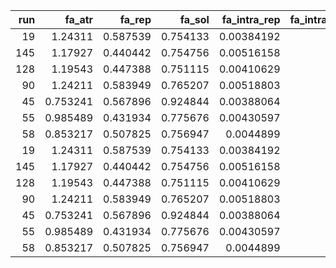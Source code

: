 |   run |   fa_atr |   fa_rep |   fa_sol |   fa_intra_rep |   fa_intra_sol_xover4 |   lk_ball_wtd |   fa_elec |   pro_close |   hbond_sr_bb |   hbond_lr_bb |   hbond_bb_sc |   hbond_sc |   dslf_fa13 |    omega |   fa_dun |   p_aa_pp |   yhh_planarity |     ref |   rama_prepro |      pssm |
|------:|---------:|---------:|---------:|---------------:|----------------------:|--------------:|----------:|------------:|--------------:|--------------:|--------------:|-----------:|------------:|---------:|---------:|----------:|----------------:|--------:|--------------:|----------:|
|    19 | 1.24311  | 0.587539 | 0.754133 |     0.00384192 |              1.11556  |      0.814102 |   1.17852 |     1.51613 |      0.752086 |      0.840659 |      1.22574  |   1.19816  |     1.23702 | 0.448811 | 0.559851 |  0.580196 |        0.711845 | 1.09123 |      0.5384   | -0.691867 |
|   145 | 1.17927  | 0.440442 | 0.754756 |     0.00516158 |              0.969614 |      1.05233  |   1.20726 |     1.27689 |      1.06778  |      0.914157 |      0.978024 |   1.03338  |     1.0452  | 0.438264 | 0.589057 |  0.520973 |        0.485137 | 1.23048 |      0.487977 | -0.735778 |
|   128 | 1.19543  | 0.447388 | 0.751115 |     0.00410629 |              1.03762  |      1.14475  |   1.23095 |     1.15809 |      0.981092 |      0.953527 |      1.11555  |   1.09035  |     1.2483  | 0.40586  | 0.525117 |  0.607635 |        0.586252 | 1.21511 |      0.561859 | -0.74656  |
|    90 | 1.24211  | 0.583949 | 0.765207 |     0.00518803 |              0.804287 |      1.1616   |   1.01723 |     1.15376 |      1.09957  |      0.908219 |      0.830721 |   1.05711  |     1.05592 | 0.367986 | 0.562277 |  0.651358 |        0.578097 | 1.2142  |      0.488982 | -0.736456 |
|    45 | 0.753241 | 0.567896 | 0.924844 |     0.00388064 |              0.84641  |      0.984821 |   1.21624 |     1.28603 |      1.15996  |      1.06933  |      0.820971 |   0.937098 |     1.2997  | 0.310704 | 0.570111 |  0.665888 |        0.542373 | 1.04712 |      0.550891 | -0.676456 |
|    55 | 0.985489 | 0.431934 | 0.775676 |     0.00430597 |              0.917108 |      0.95738  |   1.20268 |     1.36493 |      1.10735  |      0.990182 |      1.19452  |   0.975755 |     1.08071 | 0.338236 | 0.530171 |  0.550117 |        0.746801 | 1.19456 |      0.339555 | -0.740729 |
|    58 | 0.853217 | 0.507825 | 0.756947 |     0.0044899  |              0.895216 |      0.863539 |   1.15077 |     1.33584 |      1.23303  |      0.909503 |      0.901357 |   0.835804 |     1.05129 | 0.420029 | 0.777395 |  0.710451 |        0.72901  | 1.11272 |      0.387941 | -0.667664 |
|    19 | 1.24311  | 0.587539 | 0.754133 |     0.00384192 |              1.11556  |      0.814102 |   1.17852 |     1.51613 |      0.752086 |      0.840659 |      1.22574  |   1.19816  |     1.23702 | 0.448811 | 0.559851 |  0.580196 |        0.711845 | 1.09123 |      0.5384   | -0.691867 |
|   145 | 1.17927  | 0.440442 | 0.754756 |     0.00516158 |              0.969614 |      1.05233  |   1.20726 |     1.27689 |      1.06778  |      0.914157 |      0.978024 |   1.03338  |     1.0452  | 0.438264 | 0.589057 |  0.520973 |        0.485137 | 1.23048 |      0.487977 | -0.735778 |
|   128 | 1.19543  | 0.447388 | 0.751115 |     0.00410629 |              1.03762  |      1.14475  |   1.23095 |     1.15809 |      0.981092 |      0.953527 |      1.11555  |   1.09035  |     1.2483  | 0.40586  | 0.525117 |  0.607635 |        0.586252 | 1.21511 |      0.561859 | -0.74656  |
|    90 | 1.24211  | 0.583949 | 0.765207 |     0.00518803 |              0.804287 |      1.1616   |   1.01723 |     1.15376 |      1.09957  |      0.908219 |      0.830721 |   1.05711  |     1.05592 | 0.367986 | 0.562277 |  0.651358 |        0.578097 | 1.2142  |      0.488982 | -0.736456 |
|    45 | 0.753241 | 0.567896 | 0.924844 |     0.00388064 |              0.84641  |      0.984821 |   1.21624 |     1.28603 |      1.15996  |      1.06933  |      0.820971 |   0.937098 |     1.2997  | 0.310704 | 0.570111 |  0.665888 |        0.542373 | 1.04712 |      0.550891 | -0.676456 |
|    55 | 0.985489 | 0.431934 | 0.775676 |     0.00430597 |              0.917108 |      0.95738  |   1.20268 |     1.36493 |      1.10735  |      0.990182 |      1.19452  |   0.975755 |     1.08071 | 0.338236 | 0.530171 |  0.550117 |        0.746801 | 1.19456 |      0.339555 | -0.740729 |
|    58 | 0.853217 | 0.507825 | 0.756947 |     0.0044899  |              0.895216 |      0.863539 |   1.15077 |     1.33584 |      1.23303  |      0.909503 |      0.901357 |   0.835804 |     1.05129 | 0.420029 | 0.777395 |  0.710451 |        0.72901  | 1.11272 |      0.387941 | -0.667664 |
